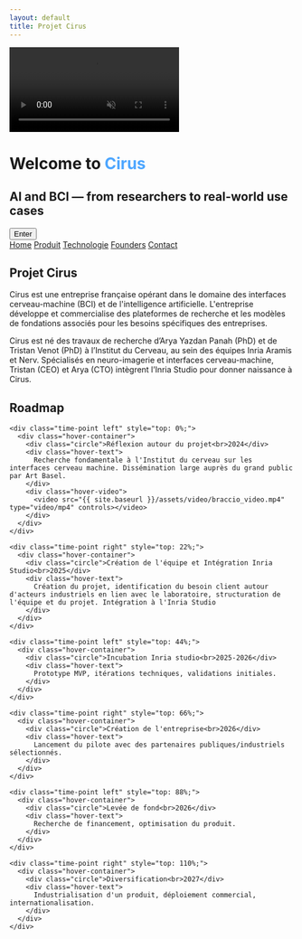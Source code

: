 ```yaml
---
layout: default
title: Projet Cirus
---
```


<!-- Intro Section -->
<div id="intro" class="intro-section">
  <video autoplay muted loop playsinline id="bg-video" class="fade-video">
  <source src="{{ site.baseurl }}/assets/video/neurons.mp4" type="video/mp4">
  </video>
  <div class="intro-overlay">
    <h1>Welcome to <span style="color:#4da6ff">Cirus</span></h1>
    <h2>AI and BCI — from researchers to real-world use cases</h2>
    <button onclick="scrollToMain()">Enter</button>
  </div>
</div>
<div class="background" style="background-image: url('{{ site.baseurl }}/assets/images/face2.png');">
  <div class="nav-links">
    <a href="{{ site.baseurl }}">Home</a>
    <a href="{{ site.baseurl }}/about.html">Produit</a>
    <a href="{{ site.baseurl }}/projects.html">Technologie</a>
    <a href="{{ site.baseurl }}/gallery.html">Founders</a>
    <a href="{{ site.baseurl }}/contact.html">Contact</a>
  </div>
</div>
<!-- First text section (appears after the video intro) -->
<section class="section-text-intro">
  <h1 class="headline">Projet Cirus</h1>
  <p class="lead">Cirus est une entreprise française opérant dans le domaine des interfaces cerveau-machine (BCI) et de l'intelligence artificielle. L'entreprise développe et commercialise des plateformes de recherche et les modèles de fondations associés pour les besoins spécifiques des entreprises.
</p></p>
</section>

<!-- Second text (fade-in on scroll) -->
<section class="section-text-description">
  <p class="fade-in-on-scroll">
    Cirus est né des travaux de recherche d’Arya Yazdan Panah (PhD) et de Tristan Venot (PhD) à l’Institut du Cerveau, au sein des équipes Inria Aramis et Nerv. Spécialisés en neuro-imagerie et interfaces cerveau-machine, Tristan (CEO) et Arya (CTO) intègrent l’Inria Studio pour donner naissance à Cirus.
  </p>
</section>

<!-- Roadmap heading (also fades in later) -->
<section class="section-roadmap" id="roadmap-section">
  <h1 class="fade-in-on-scroll">Roadmap</h1>
  <div class="tech-roadmap">
    <div class="timeline-line"></div>

    <div class="time-point left" style="top: 0%;">
      <div class="hover-container">
        <div class="circle">Réflexion autour du projet<br>2024</div>
        <div class="hover-text">
          Recherche fondamentale à l'Institut du cerveau sur les interfaces cerveau machine. Dissémination large auprès du grand public par Art Basel.
        </div>
        <div class="hover-video">
          <video src="{{ site.baseurl }}/assets/video/braccio_video.mp4" type="video/mp4" controls></video>
        </div>
      </div>
    </div>

    <div class="time-point right" style="top: 22%;">
      <div class="hover-container">
        <div class="circle">Création de l'équipe et Intégration Inria Studio<br>2025</div>
        <div class="hover-text">
          Création du projet, identification du besoin client autour d'acteurs industriels en lien avec le laboratoire, structuration de l'équipe et du projet. Intégration à l'Inria Studio
        </div>
      </div>
    </div>

    <div class="time-point left" style="top: 44%;">
      <div class="hover-container">
        <div class="circle">Incubation Inria studio<br>2025-2026</div>
        <div class="hover-text">
          Prototype MVP, itérations techniques, validations initiales.
        </div>
      </div>
    </div>

    <div class="time-point right" style="top: 66%;">
      <div class="hover-container">
        <div class="circle">Création de l'entreprise<br>2026</div>
        <div class="hover-text">
          Lancement du pilote avec des partenaires publiques/industriels sélectionnés.
        </div>
      </div>
    </div>

    <div class="time-point left" style="top: 88%;">
      <div class="hover-container">
        <div class="circle">Levée de fond<br>2026</div>
        <div class="hover-text">
          Recherche de financement, optimisation du produit.
        </div>
      </div>
    </div>

    <div class="time-point right" style="top: 110%;">
      <div class="hover-container">
        <div class="circle">Diversification<br>2027</div>
        <div class="hover-text">
          Industrialisation d'un produit, déploiement commercial, internationalisation.
        </div>
      </div>
    </div>
  </div>

</section>

</div>


